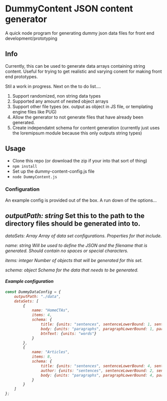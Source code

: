 # DummyContent JSON content generator
A quick node program for generating dummy json data files for front end development/prototyping

## Info
Currently, this can be used to generate data arrays containing string content. Useful for trying to get realistic and varying conent for making front end prototypes.

Stil a work in progress. Next on the to do list....
1. Support randomized, non string data types
2. Supported any amount of nested object arrays 
3. Support other file types (ex. output as object in JS file, or templating engine files like PUG)
4. Allow the generator to not generate files that have already been generated.
5. Create independatnt schema for content generation (currently just uses the loremipsum module because this only outputs string types)

## Usage
- Clone this repo (or download the zip if your into that sort of thing)
- `npm install`
- Set up the dummy-content-config.js file
- `node DummyContent.js`

### Configuration
An example config is provided out of the box. A run down of the options...

*outputPath: string*
Set this to the path to the directory files should be generated into to.
------
*dataSets: Array<Object>*
Array of data set configurations. Properties for that include.

*name: string*
Will be used to define the JSON and the filename that is generated. Should contain no spaces or special characters.

*items: integer*
Number of objects that will be generated for this set.

*schema: object*
Schema for the data that needs to be generated.

#### Example configuration
``` javascript
const DummyDataConfig = {
    outputPath: "./data",
	dataSets: [
		{
			name: "HomeCTAs",
			items: 4,
			schema: {
				title: {units: "sentences", sentenceLowerBound: 1, sentenceUpperBound: 5},
				body: {units: "paragraphs", paragraphLowerBound: 1, paragraphUpperBound: 1},
				btnText: {units: "words"}
			}
		},
		{
			name: "Articles",
			items: 8,
			schema: {
				title: {units: "sentences", sentenceLowerBound: 4, sentenceUpperBound: 8},
				author: {units: "sentences", sentenceLowerBound: 2, sentenceUpperBound: 2},
				body: {units: "paragraphs", paragraphLowerBound: 4, paragraphUpperBound: 12, count: (Math.random() * 12) + 3}
			}
		}
	]
};
```